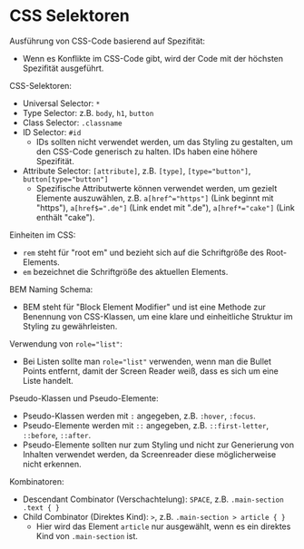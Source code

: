 # CSS Selektoren

Ausführung von CSS-Code basierend auf Spezifität:

- Wenn es Konflikte im CSS-Code gibt, wird der Code mit der höchsten Spezifität ausgeführt.

CSS-Selektoren:

- Universal Selector: `*`
- Type Selector: z.B. `body`, `h1`, `button`
- Class Selector: `.classname`
- ID Selector: `#id`
  - IDs sollten nicht verwendet werden, um das Styling zu gestalten, um den CSS-Code generisch zu halten. IDs haben eine höhere Spezifität.
- Attribute Selector: `[attribute]`, z.B. `[type]`, `[type="button"]`, `button[type="button"]`
  - Spezifische Attributwerte können verwendet werden, um gezielt Elemente auszuwählen, z.B. `a[href^="https"]` (Link beginnt mit "https"), `a[href$=".de"]` (Link endet mit ".de"), `a[href*="cake"]` (Link enthält "cake").

Einheiten im CSS:

- `rem` steht für "root em" und bezieht sich auf die Schriftgröße des Root-Elements.
- `em` bezeichnet die Schriftgröße des aktuellen Elements.

BEM Naming Schema:

- BEM steht für "Block Element Modifier" und ist eine Methode zur Benennung von CSS-Klassen, um eine klare und einheitliche Struktur im Styling zu gewährleisten.

Verwendung von `role="list"`:

- Bei Listen sollte man `role="list"` verwenden, wenn man die Bullet Points entfernt, damit der Screen Reader weiß, dass es sich um eine Liste handelt.

Pseudo-Klassen und Pseudo-Elemente:

- Pseudo-Klassen werden mit `:` angegeben, z.B. `:hover`, `:focus`.
- Pseudo-Elemente werden mit `::` angegeben, z.B. `::first-letter`, `::before`, `::after`.
- Pseudo-Elemente sollten nur zum Styling und nicht zur Generierung von Inhalten verwendet werden, da Screenreader diese möglicherweise nicht erkennen.

Kombinatoren:

- Descendant Combinator (Verschachtelung): `SPACE`, z.B. `.main-section .text { }`
- Child Combinator (Direktes Kind): `>`, z.B. `.main-section > article { }`
  - Hier wird das Element `article` nur ausgewählt, wenn es ein direktes Kind von `.main-section` ist.
